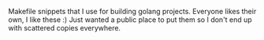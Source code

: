 Makefile snippets that I use for building golang projects.
Everyone likes their own, I like these :)  Just wanted a public
place to put them so I don't end up with scattered copies everywhere.
